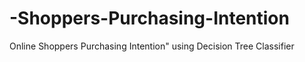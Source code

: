 # -Shoppers-Purchasing-Intention
Online Shoppers Purchasing Intention" using Decision Tree Classifier
